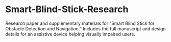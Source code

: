 # Smart-Blind-Stick-Research
Research paper and supplementary materials for “Smart Blind Stick for Obstacle Detection and Navigation.” Includes the full manuscript and design details for an assistive device helping visually impaired users.
